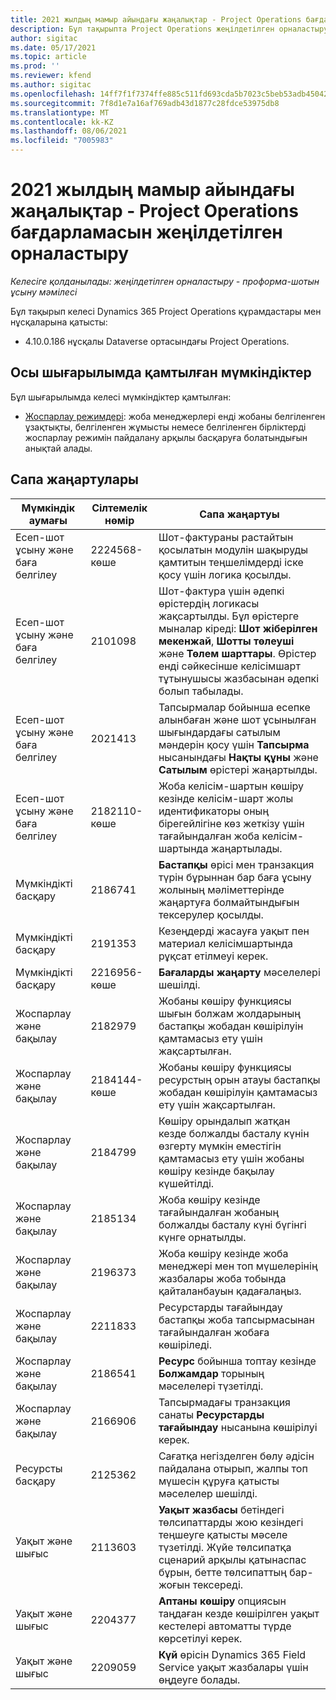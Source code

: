 ```yaml
---
title: 2021 жылдың мамыр айындағы жаңалықтар - Project Operations бағдарламасын жеңілдетілген орналастыру
description: Бұл тақырыпта Project Operations жеңілдетілген орналастыруының 2021 жылғы мамырда шығарылған сапа жаңартулары туралы ақпарат берілген.
author: sigitac
ms.date: 05/17/2021
ms.topic: article
ms.prod: ''
ms.reviewer: kfend
ms.author: sigitac
ms.openlocfilehash: 14ff7f1f7374ffe885c511fd693cda5b7023c5beb53adb45042ddda1e932c93d
ms.sourcegitcommit: 7f8d1e7a16af769adb43d1877c28fdce53975db8
ms.translationtype: MT
ms.contentlocale: kk-KZ
ms.lasthandoff: 08/06/2021
ms.locfileid: "7005983"
---
```

# <a name="whats-new-may-2021---project-operations-lite-deployment"></a>2021 жылдың мамыр айындағы жаңалықтар - Project Operations бағдарламасын жеңілдетілген орналастыру

_Келесіге қолданылады: жеңілдетілген орналастыру - проформа-шотын ұсыну мәмілесі_

Бұл тақырып келесі Dynamics 365 Project Operations құрамдастары мен нұсқаларына қатысты:

   - 4.10.0.186 нұсқалы Dataverse ортасындағы Project Operations.

## <a name="features-included-in-this-release"></a>Осы шығарылымда қамтылған мүмкіндіктер

Бұл шығарылымда келесі мүмкіндіктер қамтылған:

- [Жоспарлау режимдері](../../project-management/scheduling-modes.md): жоба менеджерлері енді жобаны белгіленген ұзақтықты, белгіленген жұмысты немесе белгіленген бірліктерді жоспарлау режимін пайдалану арқылы басқаруға болатындығын анықтай алады.

## <a name="quality-updates"></a>Сапа жаңартулары

| **Мүмкіндік аумағы** | **Сілтемелік нөмір** | **Сапа жаңартуы** |
| --- | --- | --- |
| Есеп-шот ұсыну және баға белгілеу | 2224568-көше | Шот-фактураны растайтын қосылатын модулін шақыруды қамтитын теңшелімдерді іске қосу үшін логика қосылды. |
| Есеп-шот ұсыну және баға белгілеу | 2101098 | Шот-фактура үшін әдепкі өрістердің логикасы жақсартылды. Бұл өрістерге мыналар кіреді: **Шот жіберілген мекенжай**, **Шотты төлеуші** және **Төлем шарттары**. Өрістер енді сәйкесінше келісімшарт тұтынушысы жазбасынан әдепкі болып табылады. |
| Есеп-шот ұсыну және баға белгілеу | 2021413 | Тапсырмалар бойынша есепке алынбаған және шот ұсынылған шығындардағы сатылым мәндерін қосу үшін **Тапсырма** нысанындағы **Нақты құны** және **Сатылым** өрістері жаңартылды. |
| Есеп-шот ұсыну және баға белгілеу | 2182110-көше | Жоба келісім-шартын көшіру кезінде келісім-шарт жолы идентификаторы оның бірегейлігіне көз жеткізу үшін тағайындалған жоба келісім-шартында жаңартылады. |
| Мүмкіндікті басқару | 2186741 | **Бастапқы** өрісі мен транзакция түрін бұрыннан бар баға ұсыну жолының мәліметтерінде жаңартуға болмайтындығын тексерулер қосылды. |
| Мүмкіндікті басқару | 2191353 | Кезеңдерді жасауға уақыт пен материал келісімшартында рұқсат етілмеуі керек. |
| Мүмкіндікті басқару | 2216956-көше | **Бағаларды жаңарту** мәселелері шешілді. |
| Жоспарлау және бақылау | 2182979 | Жобаны көшіру функциясы шығын болжам жолдарының бастапқы жобадан көшірілуін қамтамасыз ету үшін жақсартылған. |
| Жоспарлау және бақылау | 2184144-көше | Жобаны көшіру функциясы ресурстың орын атауы бастапқы жобадан көшірілуін қамтамасыз ету үшін жақсартылған. |
| Жоспарлау және бақылау | 2184799 | Көшіру орындалып жатқан кезде болжалды басталу күнін өзгерту мүмкін еместігін қамтамасыз ету үшін жобаны көшіру кезінде бақылау күшейтілді. |
| Жоспарлау және бақылау | 2185134 | Жоба көшіру кезінде тағайындалған жобаның болжалды басталу күні бүгінгі күнге орнатылды. |
| Жоспарлау және бақылау | 2196373 | Жоба көшіру кезінде жоба менеджері мен топ мүшелерінің жазбалары жоба тобында қайталанбауын қадағалаңыз. |
| Жоспарлау және бақылау | 2211833 | Ресурстарды тағайындау бастапқы жоба тапсырмасынан тағайындалған жобаға көшіріледі. |
| Жоспарлау және бақылау | 2186541 | **Ресурс** бойынша топтау кезінде **Болжамдар** торының мәселелері түзетілді. |
| Жоспарлау және бақылау | 2166906 | Тапсырмадағы транзакция санаты **Ресурстарды тағайындау** нысанына көшірілуі керек. |
| Ресурсты басқару | 2125362 | Сағатқа негізделген бөлу әдісін пайдалана отырып, жалпы топ мүшесін құруға қатысты мәселелер шешілді. |
| Уақыт және шығыс | 2113603 | **Уақыт жазбасы** бетіндегі төлсипаттарды жою кезіндегі теңшеуге қатысты мәселе түзетілді. Жүйе төлсипатқа сценарий арқылы қатынаспас бұрын, бетте төлсипаттың бар-жоғын тексереді. |
| Уақыт және шығыс | 2204377 | **Аптаны көшіру** опциясын таңдаған кезде көшірілген уақыт кестелері автоматты түрде көрсетілуі керек. |
| Уақыт және шығыс | 2209059 | **Күй** өрісін Dynamics 365 Field Service уақыт жазбалары үшін өңдеуге болады. |
